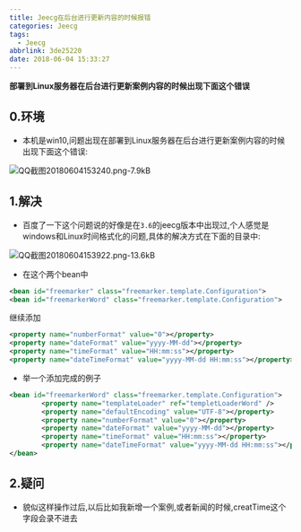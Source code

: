 ```yaml
---
title: Jeecg在后台进行更新内容的时候报错
categories: Jeecg
tags:
  - Jeecg
abbrlink: 3de25220
date: 2018-06-04 15:33:27
---
```


**部署到Linux服务器在后台进行更新案例内容的时候出现下面这个错误**
<!-- more -->

## 0.环境

- 本机是win10,问题出现在部署到Linux服务器在后台进行更新案例内容的时候出现下面这个错误:

![QQ截图20180604153240.png-7.9kB][1]

## 1.解决

- 百度了一下这个问题说的好像是在`3.6`的jeecg版本中出现过,个人感觉是windows和Linux时间格式化的问题,具体的解决方式在下面的目录中:

![QQ截图20180604153922.png-13.6kB][2]

- 在这个两个bean中

```xml
<bean id="freemarker" class="freemarker.template.Configuration">
<bean id="freemarkerWord" class="freemarker.template.Configuration">
```

继续添加

```xml
<property name="numberFormat" value="0"></property>
<property name="dateFormat" value="yyyy-MM-dd"></property>
<property name="timeFormat" value="HH:mm:ss"></property>
<property name="dateTimeFormat" value="yyyy-MM-dd HH:mm:ss"></property>
```

- 举一个添加完成的例子

```xml
<bean id="freemarkerWord" class="freemarker.template.Configuration">
		<property name="templateLoader" ref="templetLoaderWord" />
		<property name="defaultEncoding" value="UTF-8"></property>
		<property name="numberFormat" value="0"></property>
		<property name="dateFormat" value="yyyy-MM-dd"></property>
		<property name="timeFormat" value="HH:mm:ss"></property>
		<property name="dateTimeFormat" value="yyyy-MM-dd HH:mm:ss"></property>
</bean>
```

## 2.疑问

- 貌似这样操作过后,以后比如我新增一个案例,或者新闻的时候,creatTime这个字段会录不进去

  [1]: http://static.zybuluo.com/pockadmin/b86mtv7r8mwxh65cb82w595f/QQ%E6%88%AA%E5%9B%BE20180604153240.png
  [2]: http://static.zybuluo.com/pockadmin/i6tvqnflv7hygyqpr8qtde75/QQ%E6%88%AA%E5%9B%BE20180604153922.png